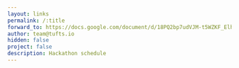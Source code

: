 ```yaml
---
layout: links
permalink: /:title
forward_to: https://docs.google.com/document/d/18PQ2bp7udVJM-t5WZKF_ElhJVot_D85UrSTAI7WEEXU/edit?ts=59e1365a
author: team@tufts.io
hidden: false
project: false
description: Hackathon schedule
---
```

